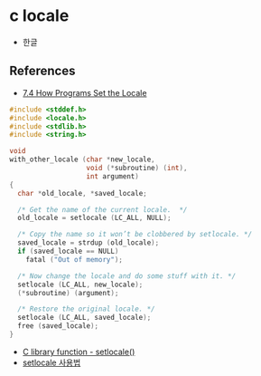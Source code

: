 # c locale
* 한글

## References
* [7.4 How Programs Set the Locale](https://www.gnu.org/software/libc/manual/html_node/Setting-the-Locale.html)
```c
#include <stddef.h>
#include <locale.h>
#include <stdlib.h>
#include <string.h>

void
with_other_locale (char *new_locale,
                   void (*subroutine) (int),
                   int argument)
{
  char *old_locale, *saved_locale;

  /* Get the name of the current locale.  */
  old_locale = setlocale (LC_ALL, NULL);

  /* Copy the name so it won’t be clobbered by setlocale. */
  saved_locale = strdup (old_locale);
  if (saved_locale == NULL)
    fatal ("Out of memory");

  /* Now change the locale and do some stuff with it. */
  setlocale (LC_ALL, new_locale);
  (*subroutine) (argument);

  /* Restore the original locale. */
  setlocale (LC_ALL, saved_locale);
  free (saved_locale);
}
```
* [C library function - setlocale()](https://www.tutorialspoint.com/c_standard_library/c_function_setlocale.htm)
* [setlocale 사용법](https://darkpgmr.tistory.com/6)